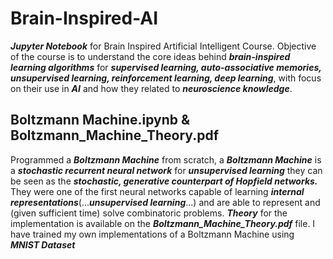 # Brain-Inspired-AI

**_Jupyter Notebook_** for Brain Inspired Artificial Intelligent Course. Objective of the course is to understand the core ideas behind **_brain-inspired learning algorithms_** for **_supervised learning, auto-associative memories, unsupervised learning, reinforcement learning, deep learning_**, with focus on their use in **_AI_** and how they related to **_neuroscience knowledge_**.

## Boltzmann Machine.ipynb & Boltzmann_Machine_Theory.pdf

Programmed a **_Boltzmann Machine_** from scratch, a **_Boltzmann Machine_** is a **_stochastic recurrent neural network_** for **_unsupervised learning_** they can be seen as the **_stochastic, generative counterpart of Hopfield networks._** They were one of the first neural networks capable of learning **_internal representations_**(...**_unsupervised learning_**...) and are able to represent and (given sufficient time) solve combinatoric problems. **_Theory_** for the implementation is available on the **_Boltzmann_Machine_Theory.pdf_** file. I have trained my own implementations of a Boltzmann Machine using **_MNIST Dataset_**
